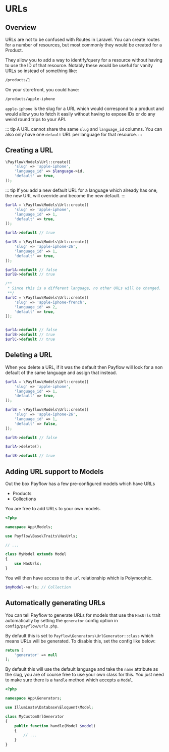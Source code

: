 # URLs

## Overview

URLs are not to be confused with Routes in Laravel. You can create routes for a number of resources, but most commonly they would be created for a Product.

They allow you to add a way to identify/query for a resource without having to use the ID of that resource. Notably these would be useful for vanity URLs so instead of something like:

```bash
/products/1
```

On your storefront, you could have:

```bash
/products/apple-iphone
```

`apple-iphone` is the slug for a URL which would correspond to a product and would allow you to fetch it easily without having to expose IDs or do any weird round trips to your API.

::: tip
A URL cannot share the same `slug` and `language_id` columns. You can also only have one `default` URL per language for that resource.
:::

## Creating a URL

```php
\Payflow\Models\Url::create([
    'slug' => 'apple-iphone',
    'language_id' => $language->id,
    'default' => true,
]);
```

::: tip
If you add a new default URL for a language which already has one, the new URL will override and become the new default.
:::

```php
$urlA = \Payflow\Models\Url::create([
    'slug' => 'apple-iphone',
    'language_id' => 1,
    'default' => true,
]);

$urlA->default // true

$urlB = \Payflow\Models\Url::create([
    'slug' => 'apple-iphone-26',
    'language_id' => 1,
    'default' => true,
]);

$urlA->default // false
$urlB->default // true

/**
 * Since this is a different language, no other URLs will be changed.
 **/
$urlC = \Payflow\Models\Url::create([
    'slug' => 'apple-iphone-french',
    'language_id' => 2,
    'default' => true,
]);


$urlA->default // false
$urlB->default // true
$urlC->default // true
```

## Deleting a URL

When you delete a URL, if it was the default then Payflow will look for a non default of the same language and assign that instead.


```php
$urlA = \Payflow\Models\Url::create([
    'slug' => 'apple-iphone',
    'language_id' => 1,
    'default' => true,
]);

$urlB = \Payflow\Models\Url::create([
    'slug' => 'apple-iphone-26',
    'language_id' => 1,
    'default' => false,
]);

$urlB->default // false

$urlA->delete();

$urlB->default // true
```


## Adding URL support to Models

Out the box Payflow has a few pre-configured models which have URLs

- Products
- Collections

You are free to add URLs to your own models.

```php
<?php

namespace App\Models;

use Payflow\Base\Traits\HasUrls;

// ...

class MyModel extends Model
{
    use HasUrls;
}
```


You will then have access to the `url` relationship which is Polymorphic.

```php
$myModel->urls; // Collection
```

## Automatically generating URLs

You can tell Payflow to generate URLs for models that use the `HasUrls` trait automatically by setting the `generator` config option in `config/payflow/urls.php`.

By default this is set to `Payflow\Generators\UrlGenerator::class` which means URLs will be generated. To disable this, set the config like below:

```php
return [
    'generator' => null
];
```

By default this will use the default language and take the `name` attribute as the slug, you are of course free to use your own class for this. You just need to make sure there is a `handle` method which accepts a `Model`.

```php
<?php

namespace App\Generators;

use Illuminate\Database\Eloquent\Model;

class MyCustomUrlGenerator
{
    public function handle(Model $model)
    {
        // ...
    }
}
```
